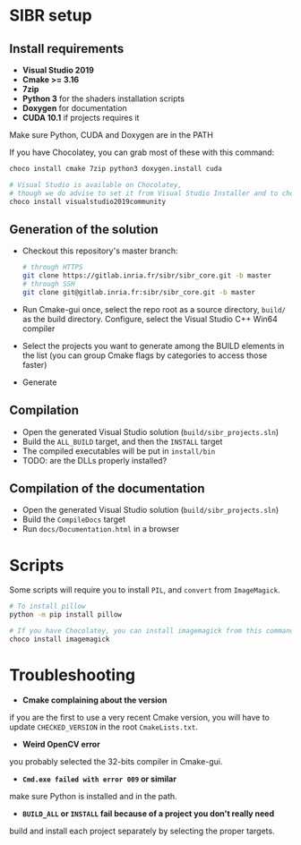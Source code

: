 # SIBR setup

## Install requirements

- **Visual Studio 2019**
- **Cmake >= 3.16**
- **7zip**
- **Python 3** for the shaders installation scripts
- **Doxygen** for documentation
- **CUDA 10.1** if projects requires it

Make sure Python, CUDA and Doxygen are in the PATH

If you have Chocolatey, you can grab most of these with this command:

```sh
choco install cmake 7zip python3 doxygen.install cuda

# Visual Studio is available on Chocolatey,
# though we do advise to set it from Visual Studio Installer and to choose your licensing accordingly
choco install visualstudio2019community
```

## Generation of the solution

- Checkout this repository's master branch:
  
  ```sh
  # through HTTPS
  git clone https://gitlab.inria.fr/sibr/sibr_core.git -b master
  # through SSH
  git clone git@gitlab.inria.fr:sibr/sibr_core.git -b master
  ```
- Run Cmake-gui once, select the repo root as a source directory, `build/` as the build directory. Configure, select the Visual Studio C++ Win64 compiler
- Select the projects you want to generate among the BUILD elements in the list (you can group Cmake flags by categories to access those faster)
- Generate

## Compilation

- Open the generated Visual Studio solution (`build/sibr_projects.sln`)
- Build the `ALL_BUILD` target, and then the `INSTALL` target
- The compiled executables will be put in `install/bin`
- TODO: are the DLLs properly installed?

## Compilation of the documentation

- Open the generated Visual Studio solution (`build/sibr_projects.sln`)
- Build the `CompileDocs` target
- Run `docs/Documentation.html` in a browser


# Scripts

Some scripts will require you to install `PIL`, and `convert` from `ImageMagick`.

```sh
# To install pillow
python -m pip install pillow

# If you have Chocolatey, you can install imagemagick from this command
choco install imagemagick
```

# Troubleshooting

- **Cmake complaining about the version**

if you are the first to use a very recent Cmake version, you will have to update `CHECKED_VERSION` in the root `CmakeLists.txt`.

- **Weird OpenCV error**

you probably selected the 32-bits compiler in Cmake-gui.

- **`Cmd.exe failed with error 009` or similar**

make sure Python is installed and in the path. 

- **`BUILD_ALL` or `INSTALL` fail because of a project you don't really need**

build and install each project separately by selecting the proper targets.
